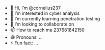 - 👋 Hi, I’m @cornelius237
- 👀 I’m interested in cyber analysis
- 🌱 I’m currently learning penetration testing
- 💞️ I’m looking to collaborate on 
- 📫 How to reach me 237681842150
- 😄 Pronouns: ...
- ⚡ Fun fact: ...

<!---
cornelius237/cornelius237 is a ✨ special ✨ repository because its `README.md` (this file) appears on your GitHub profile.
You can click the Preview link to take a look at your changes.
--->
